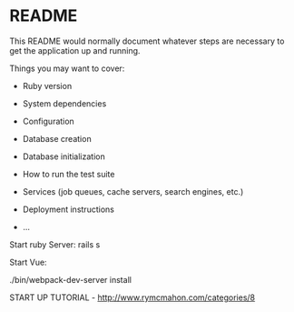 # README

This README would normally document whatever steps are necessary to get the
application up and running.

Things you may want to cover:

* Ruby version

* System dependencies

* Configuration

* Database creation

* Database initialization

* How to run the test suite

* Services (job queues, cache servers, search engines, etc.)

* Deployment instructions

* ...

Start ruby Server:
  rails s

Start Vue:

  ./bin/webpack-dev-server install

START UP TUTORIAL - http://www.rymcmahon.com/categories/8
